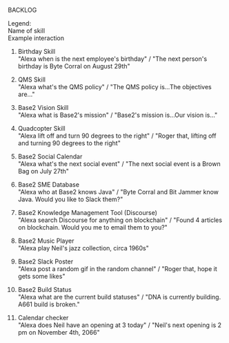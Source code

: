 BACKLOG

Legend:  
Name of skill  
Example interaction  

1. Birthday Skill  
"Alexa when is the next employee's birthday" / "The next person's birthday is Byte Corral on August 29th"

2. QMS Skill  
"Alexa what's the QMS policy" / "The QMS policy is...The objectives are..."

3. Base2 Vision Skill  
"Alexa what is Base2's mission" / "Base2's mission is...Our vision is..."

4. Quadcopter Skill  
"Alexa lift off and turn 90 degrees to the right" / "Roger that, lifting off and turning 90 degrees to the right"

5. Base2 Social Calendar  
"Alexa what's the next social event" / "The next social event is a Brown Bag on July 27th"

6. Base2 SME Database  
"Alexa who at Base2 knows Java" / "Byte Corral and Bit Jammer know Java.  Would you like to Slack them?"

7. Base2 Knowledge Management Tool (Discourse)  
"Alexa search Discourse for anything on blockchain" / "Found 4 articles on blockchain.  Would you me to email them to you?"

8. Base2 Music Player  
"Alexa play Neil's jazz collection, circa 1960s"

9. Base2 Slack Poster	 
"Alexa post a random gif in the random channel" / "Roger that, hope it gets some likes"

10. Base2 Build Status  
"Alexa what are the current build statuses" / "DNA is currently building.  A661 build is broken."

11. Calendar checker  
"Alexa does Neil have an opening at 3 today" / "Neil's next opening is 2 pm on November 4th, 2066"
